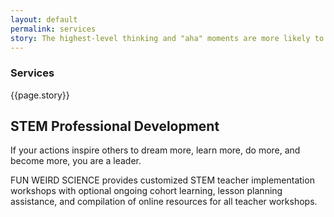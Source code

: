 ```yaml
---
layout: default
permalink: services
story: The highest-level thinking and "aha" moments are more likely to occur in an atmosphere of "exuberant discovery", where students of all ages retain that kindergarten enthusiasm of embracing each day with joy of learning.Who said Science can't be fun? Invite Fun Weird Science to make your next party fun and full of STEM!
---
```

<div class = 'fulls workshops'>
  <div class = 'flex-in overlay'>
    <h3>Services</h3>
  </div>
</div>
<div class = 'dull flex-in'>
  <div class = 'child tripple'>
    <p>{{page.story}}</p>
  </div>
</div>

<div class = 'bright'>
  <h2 id = 'stem'>STEM Professional Development</h2>
  <div class = 'banner'>
    <p>If your actions inspire others to dream more, learn more, do more, and become more, you are a leader.</p>
  </div>
  <p>FUN WEIRD SCIENCE provides customized STEM teacher implementation workshops with optional ongoing cohort learning, lesson planning assistance, and compilation of online resources for all teacher workshops.</p>
</div>